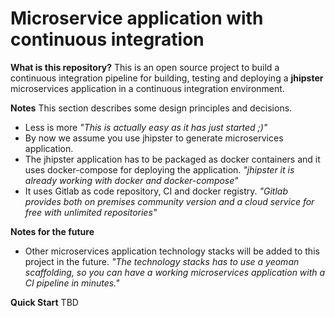 # Microservice application with continuous integration

**What is this repository?**
This is an open source project to build a continuous integration pipeline for building, testing and deploying a **jhipster** microservices application in a continuous integration environment.

**Notes**
This section describes some design principles and decisions.
 - Less is more
    _"This is actually easy as it has just started ;)"_
 - By now we assume you use jhipster to generate microservices application.
 - The jhipster application has to be packaged as docker containers and it uses docker-compose for deploying the application.
    _"jhipster it is already working with docker and docker-compose"_
 - It uses Gitlab as code repository, CI and docker registry.
    _"Gitlab provides both on premises community version and a cloud service for free with unlimited repositories"_ 

**Notes for the future**
 - Other microservices application technology stacks will be added to this project in the future.
    _"The technology stacks has to use a yeoman scaffolding, so you can have a working microservices application with a CI pipeline in minutes."_    
 
**Quick Start**
TBD